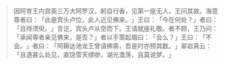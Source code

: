 > 因阿育王内宫斋三万大阿罗汉，躬自行香，见第一座无人，王问其故。海意尊者曰：​「此是宾头卢位，此人近见佛来。​」王曰：​「今在何处？​」者曰：​「且待须臾。​」言讫，宾头卢从空而下。王请就座礼敬。者不顾，王乃问：​「承闻尊者亲见佛来，是否？​」者以手策起眉曰：​「会么？​」王曰：​「不会。​」者曰：​「阿耨达池龙王曾请佛斋，吾是时亦预其数。​」翠岩真云：​「且道甚么处见，直饶雪天缥缈，湖光澹荡，且莫说梦。​」


